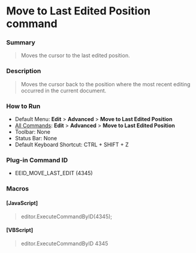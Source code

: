 # Move to Last Edited Position command

### Summary

> Moves the cursor to the last edited position.

### Description

> Moves the cursor back to the position where the most recent editing occurred in the current document.

### How to Run

- Default Menu: **Edit** \> **Advanced** \> **Move to Last Edited Position**
- [All Commands](../tools/all_commands): **Edit** \> **Advanced**
\> **Move to Last Edited Position**
- Toolbar: None
- Status Bar: None
- Default Keyboard Shortcut: CTRL + SHIFT + Z

### Plug-in Command ID

- EEID\_MOVE\_LAST\_EDIT (4345)

### Macros

#### \[JavaScript\]

> editor.ExecuteCommandByID(4345);

#### \[VBScript\]

> editor.ExecuteCommandByID 4345
